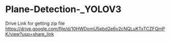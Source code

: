 # Plane-Detection-_YOLOV3
Drive Link for getting zip file
https://drive.google.com/file/d/10HWDomU5pbd2e6v2cNQLuKTxTCZFQmPK/view?usp=share_link
